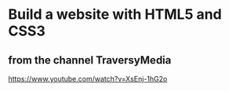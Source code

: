 # Build a website with HTML5 and CSS3

## from the channel TraversyMedia

https://www.youtube.com/watch?v=XsEnj-1hG2o